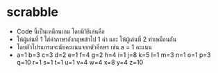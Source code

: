 # scrabble
- Code นี้เป็นเหมือนเกม โดยมีวิธีเล่นคือ
- ให้ผู้เล่นที่ 1 ใส่คำภาษาอังกฤษเข้าไป 1 คำ และ ให้ผู้เล่นที่ 2 ทำเหมือนกัน
- โดยตัวโปรแกรมจะนับคะแนนจากตัวอีกษร เช่น a = 1 คะแนน
- a=1 b=3 c=3 d=2 e=1 f=4 g=2 h=4 i=1 j=8 k=5 l=1 m=3 n=1 o=1 p=3 q=10 r=1 s=1 t=1 u=1 v=4 w=4 x=8 y=4 z=10

